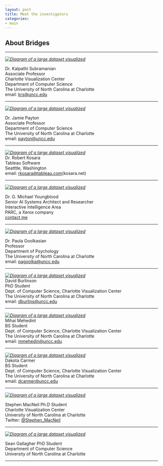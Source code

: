```yaml
---
layout: post
title: Meet the investigators 
categories:
- main 
---
```


## About Bridges
---

*[![Diagram of a large dataset visualized](/img/kalpathi.jpg)](http://coitweb.uncc.edu/~krs/)*   

Dr. Kalpathi Subramanian  
Associate Professor  
Charlotte Visualization Center  
Department of Computer Science  
The University of North Carolina at Charlotte  
email: [krs@uncc.edu](mailto:krs@uncc.edu)  

---

*[![Diagram of a large dataset visualized](/img/jamie.jpg)](http://odin.uncc.edu/~payton/)*  

Dr. Jamie Payton  
Associate Professor  
Department of Computer Science  
The University of North Carolina at Charlotte  
email: [payton@uncc.edu](mailto:payton@uncc.edu)

---

*[![Diagram of a large dataset visualized](/img/robert.png)](http://kosara.net/)*  
Dr. Robert Kosara  
Tableau Software   
Seatttle, Washington    
email: [rkosara@tableau.com](mailto:rkosara@tableau.com)(kosara.net)

---


*[![Diagram of a large dataset visualized](/img/michael.jpg)](http://www.gmichaelyoungblood.com/)*   

Dr. G. Michael Youngblood  
Senior AI Systems Architect and Researcher  
Interactive Intelligence Area  
PARC, a Xerox company   
[contact me](https://www.parc.com/util/contact.html?bio_id=2684)  

---

*[![Diagram of a large dataset visualized](/img/paula.jpg)](http://www.psych.uncc.edu/pagoolka/)*   

Dr. Paula Goolkasian  
Professor  
Department of Psychology   
The University of North Carolina at Charlotte  
email: [pagoolka@uncc.edu](mailto:pagoolka@uncc.edu)  

---
*[![Diagram of a large dataset visualized](/img/burlinson.jpg)](webpages.uncc.edu/~dburlins)*   
David Burlinson  
PhD Student  
Dept. of Computer Science, Charlotte Visualization Center  
The University of North Carolina at Charlotte  
email: [dburlins@uncc.edu](mailto:dburlins@uncc.edu)  

---
*[![Diagram of a large dataset visualized](/img/mmehedint.jpg)]()*     
Mihai Mehedint  
BS Student  
Dept. of Computer Science, Charlotte Visualization Center  
The University of North Carolina at Charlotte  
email: [mmehedin@uncc.edu](mailto:mmehedin@uncc.edu)  

---
*[![Diagram of a large dataset visualized](/img/dakota.jpg)]()*     
Dakota Carmer   
BS Student  
Dept. of Computer Science, Charlotte Visualization Center  
The University of North Carolina at Charlotte  
email: [dcarmer@uncc.edu](mailto:dcarmer@uncc.edu)  

---
*[![Diagram of a large dataset visualized](/img/stephen.jpg)](http://stephenmacneil.net)*   

Stephen MacNeil
Ph.D Student  
Charlotte Visualization Center  
University of North Carolina at Charlotte  
Twitter: [@Stephen_MacNeil](http://twitter.com/stephen_macneil)  

---

*[![Diagram of a large dataset visualized](/img/sean.jpeg)](http://goo.gl/g49CWZ)*   

Sean Gallagher
PhD Student  
Department of Computer Science    
University of North Carolina at Charlotte  

---
